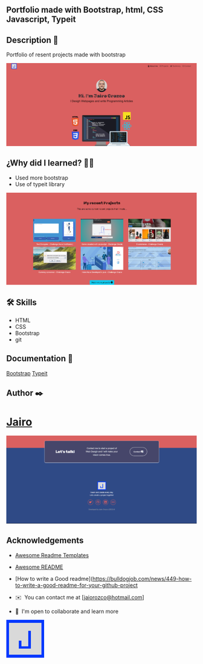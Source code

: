 ## Portfolio made with Bootstrap, html, CSS Javascript, Typeit

## Description 📑
Portfolio of resent projects made with bootstrap

 ![background](https://raw.githubusercontent.com/chrono234/PortfolioBootstrap/main/images/image-readme%201.png)
 
 ## ¿Why did I learned? 🙇🏻 

* Used more bootstrap
* Use of typeit library

![Projects](https://raw.githubusercontent.com/chrono234/PortfolioBootstrap/main/images/Image-readme%202.png)

## 🛠 Skills
* HTML
* CSS
* Bootstrap
* git

## Documentation 📑

[Bootstrap](https://getbootstrap.com/)
[Typeit](https://www.typeitjs.com/)


## Author ✒️

# [Jairo](https://github.com/chrono234)

![Contact](https://raw.githubusercontent.com/chrono234/PortfolioBootstrap/main/images/Image-readme%204.png)


## Acknowledgements

 - [Awesome Readme Templates](https://awesomeopensource.com/project/elangosundar/awesome-README-templates)
 - [Awesome README](https://github.com/matiassingers/awesome-readme)
 - [How to write a Good readme](https://bulldogjob.com/news/449-how-to-write-a-good-readme-for-your-github-project
 
 - ✉️  You can contact me at [jaiorozco@hotmail.com]
 - 🤝  I'm open to collaborate and learn more


![Logo](https://raw.githubusercontent.com/chrono234/PortfolioBootstrap/main/images/Logo%202.png)






